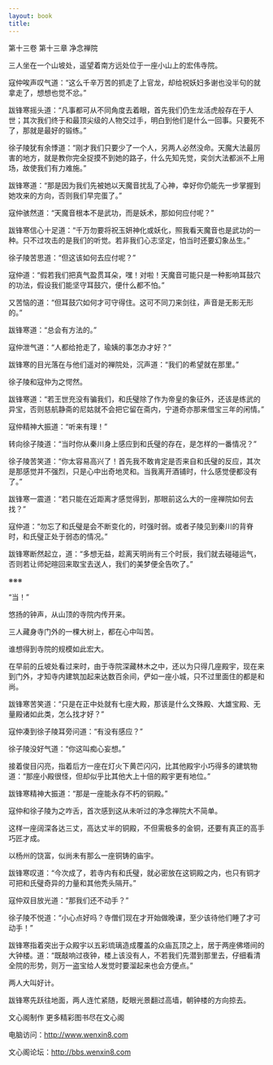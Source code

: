 ```yaml
---
layout: book
title:
---
```

第十三卷 第十三章 净念禅院

三人坐在一个山坡处，遥望着南方远处位于一座小山上的宏伟寺院。

寇仲唉声叹气道：“这么千辛万苦的抓走了上官龙，却给祝妖妇多谢也没半句的就拿走了，想想也觉不忿。”

跋锋寒摇头道：“凡事都可从不同角度去着眼，首先我们仍生龙活虎般存在于人世；其次我们终于和最顶尖级的人物交过手，明白到他们是什么一回事。只要死不了，那就是最好的锻练。”

徐子陵犹有余悸道：“刚才我们只要少了一个人，另两人必然没命。天魔大法最厉害的地方，就是教你完全捉摸不到她的路子，什么先知先觉，奕剑大法都派不上用场，故使我们有力难施。”

跋锋寒道：“那是因为我们先被她以天魔音扰乱了心神，幸好你仍能先一步掌握到她攻来的方向，否则我们早完蛋了。”

寇仲骇然道：“天魔音根本不是武功，而是妖术，那如何应付呢？”

跋锋寒信心十足道：“千万勿要将祝玉妍神化或妖化，照我看天魔音也是武功的一种。只不过攻击的是我们的听觉。若非我们心志坚定，怕当时还要幻象丛生。”

徐子陵苦思道：“但这该如何去应付呢？”

寇仲道：“假若我们把真气盈贯耳朵，嘿！对啦！天魔音可能只是一种影响耳鼓穴的功法，假设我们能坚守耳鼓穴，便什么都不怕。”

又苦恼的道：“但耳鼓穴如何才可守得住。这可不同刀来剑往，声音是无影无形的。”

跋锋寒道：“总会有方法的。”

寇仲泄气道：“人都给抢走了，瑜姨的事怎办才好？”

跋锋寒的目光落在与他们遥对的禅院处，沉声道：“我们的希望就在那里。”

徐子陵和寇仲为之愕然。

跋锋寒道：“若王世充没有骗我们，和氏璧除了作为帝皇的象征外，还该是练武的异宝，否则慈航静斋的尼姑就不会把它留在斋内，宁道奇亦那来借宝三年的闲情。”

寇仲精神大振道：“听来有理！”

转向徐子陵道：“当时你从秦川身上感应到和氏璧的存在，是怎样的一番情况？”

徐子陵苦笑道：“你太容易高兴了！首先我不敢肯定是否来自和氏璧的反应，其次是那感觉并不强烈，只是心中出奇地灵和。当我离开酒铺时，什么感觉便都没有了。”

跋锋寒一震道：“若只能在近距离才感觉得到，那眼前这么大的一座禅院如何去找？”

寇仲道：“勿忘了和氏璧是会不断变化的，时强时弱。或者子陵见到秦川的背脊时，和氏璧正处于弱态的情况。”

跋锋寒断然起立，道：“多想无益，趁离天明尚有三个时辰，我们就去碰碰运气，否则若让师妃暄回来取宝去送人，我们的美梦便全告吹了。”

※※※

“当！”

悠扬的钟声，从山顶的寺院内传开来。

三人藏身寺门外的一棵大树上，都在心中叫苦。

谁想得到寺院的规模如此宏大。

在早前的丘坡处看过来时，由于寺院深藏林木之中，还以为只得几座殿宇，现在来到门外，才知寺内建筑加起来达数百余间，俨如一座小城，只不过里面住的都是和尚。

跋锋寒苦笑道：“只是在正中处就有七座大殿，那该是什么文殊殿、大雄宝殿、无量殿诸如此类，怎么找才好？”

寇仲凑到徐子陵耳旁问道：“有没有感应？”

徐子陵没好气道：“你这叫痴心妄想。”

接着俊目闪亮，指着后方一座在灯火下黄芒闪闪，比其他殿宇小巧得多的建筑物道：“那座小殿很怪，但却似乎比其他大上十倍的殿宇更有地位。”

跋锋寒精神大振道：“那是一座能永存不朽的铜殿。”

寇仲和徐子陵为之咋舌，首次感到这从未听过的净念禅院大不简单。

这样一座阔深各达三丈，高达丈半的铜殿，不但需极多的金铜，还要有真正的高手巧匠才成。

以杨州的饶富，似尚未有那么一座铜铸的庙宇。

跋锋寒叹道：“今次成了，若寺内有和氏璧，就必密放在这铜殿之内，也只有铜才可把和氏璧奇异的力量和其他秃头隔开。”

寇仲双目放光道：“那我们还不动手？”

徐子陵不悦道：“小心点好吗？寺僧们现在才开始做晚课，至少该待他们睡了才可动手！”

跋锋寒指着突出于众殿宇以五彩琉璃造成覆盖的众庙瓦顶之上，居于两座佛塔间的大钟楼。道：“既敲响过夜钟，楼上该没有人，不若我们先潜到那里去，仔细看清全院的形势，则万一盗宝给人发觉时要溜起来也会方便点。”

两人大叫好计。

跋锋寒先跃往地面，两人连忙紧随，眨眼光景翻过高墙，朝钟楼的方向掠去。

文心阁制作 更多精彩图书尽在文心阁

电脑访问：http://www.wenxin8.com

文心阁论坛：http://bbs.wenxin8.com
